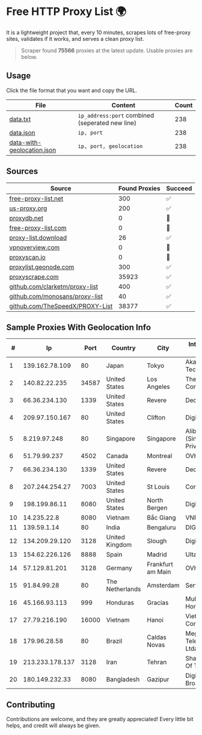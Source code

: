 
# Free HTTP Proxy List 🌍

It is a lightweight project that, every 10 minutes, scrapes lots of free-proxy sites, validates if it works, and serves a clean proxy list.


> Scraper found **75566** proxies at the latest update. Usable proxies are below.

## Usage

Click the file format that you want and copy the URL.


|File|Content|Count|
|----|-------|-----|
|[data.txt](https://raw.githubusercontent.com/themiralay/Proxy-List-World/master/data.txt)|`ip_address:port` combined (seperated new line)|238|
|[data.json](https://raw.githubusercontent.com/themiralay/Proxy-List-World/master/data.json)|`ip, port`|238|
|[data-with-geolocation.json](https://raw.githubusercontent.com/themiralay/Proxy-List-World/master/data-with-geolocation.json)|`ip, port, geolocation`|238|

## Sources

|Source|Found Proxies|Succeed|
|------|-------------|-------|
|[free-proxy-list.net](https://free-proxy-list.net)|300|✅|
|[us-proxy.org](https://www.us-proxy.org)|200|✅|
|[proxydb.net](http://proxydb.net)|0|🚫|
|[free-proxy-list.com](https://free-proxy-list.com/?page=&port=&type%5B%5D=http&type%5B%5D=https&up_time=0&search=Search)|0|🚫|
|[proxy-list.download](https://www.proxy-list.download/HTTP)|26|✅|
|[vpnoverview.com](https://vpnoverview.com/privacy/anonymous-browsing/free-proxy-servers)|0|🚫|
|[proxyscan.io](https://www.proxyscan.io)|0|🚫|
|[proxylist.geonode.com](https://proxylist.geonode.com/api/proxy-list?limit=300&page=1&sort_by=lastChecked&sort_type=desc&protocols=http,https)|300|✅|
|[proxyscrape.com](https://api.proxyscrape.com/v2/?request=displayproxies&protocol=http&timeout=10000&country=all&ssl=all&anonymity=all)|35923|✅|
|[github.com/clarketm/proxy-list](https://raw.githubusercontent.com/clarketm/proxy-list/master/proxy-list-raw.txt)|400|✅|
|[github.com/monosans/proxy-list](https://raw.githubusercontent.com/monosans/proxy-list/main/proxies/http.txt)|40|✅|
|[github.com/TheSpeedX/PROXY-List](https://raw.githubusercontent.com/TheSpeedX/PROXY-List/master/http.txt)|38377|✅|


## Sample Proxies With Geolocation Info

|#|Ip|Port|Country|City|Internet Service Provider|
|-|--|----|-------|----|-------------------------|
|1|139.162.78.109|80|Japan|Tokyo|Akamai Technologies, Inc.|
|2|140.82.22.235|34587|United States|Los Angeles|The Constant Company|
|3|66.36.234.130|1339|United States|Revere|DediOutlet, LLC|
|4|209.97.150.167|80|United States|Clifton|DigitalOcean, LLC|
|5|8.219.97.248|80|Singapore|Singapore|Alibaba Cloud (Singapore) Private Limited|
|6|51.79.99.237|4502|Canada|Montreal|OVH SAS|
|7|66.36.234.130|1339|United States|Revere|DediOutlet, LLC|
|8|207.244.254.27|7003|United States|St Louis|Contabo Inc.|
|9|198.199.86.11|8080|United States|North Bergen|DigitalOcean, LLC|
|10|14.235.22.8|8080|Vietnam|Bắc Giang|VNPT|
|11|139.59.1.14|80|India|Bengaluru|DIGITALOCEAN|
|12|134.209.29.120|3128|United Kingdom|Slough|DigitalOcean, LLC|
|13|154.62.226.126|8888|Spain|Madrid|Ultahost, Inc.|
|14|57.129.81.201|3128|Germany|Frankfurt am Main|OVH SAS|
|15|91.84.99.28|80|The Netherlands|Amsterdam|Servers Tech Fzco|
|16|45.166.93.113|999|Honduras|Gracias|Multicable De Honduras|
|17|27.79.216.190|16000|Vietnam|Hanoi|Viettel Corporation|
|18|179.96.28.58|80|Brazil|Caldas Novas|Megatelecom Telecomunicacoes Ltda|
|19|213.233.178.137|3128|Iran|Tehran|Sharif University Of Technology|
|20|180.149.232.33|8080|Bangladesh|Gazipur|Digi Jadoo Broadband Ltd|



## Contributing

Contributions are welcome, and they are greatly appreciated! Every
little bit helps, and credit will always be given.

